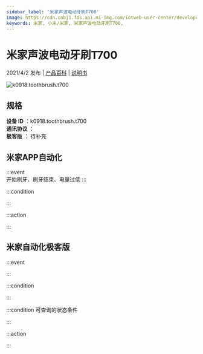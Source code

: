 ```yaml
---
sidebar_label: '米家声波电动牙刷T700'
image: https://cdn.cnbj1.fds.api.mi-img.com/iotweb-user-center/developer_1679047687652ampzi3sB.png?GalaxyAccessKeyId=AKVGLQWBOVIRQ3XLEW&Expires=9223372036854775807&Signature=c7Rz1GRgJc9hn2kRWWEFkIPNj24=
keywords: 米家, 小米/米家, 米家声波电动牙刷T700, 
---
```

# 米家声波电动牙刷T700

2021/4/2 发布 | [产品百科](https://home.mi.com/webapp/content/baike/product/index.html?model=k0918.toothbrush.t700/) | [说明书](https://home.mi.com/views/introduction.html?model=k0918.toothbrush.t700&region=cn)

![k0918.toothbrush.t700](https://cdn.cnbj1.fds.api.mi-img.com/iotweb-user-center/developer_1679047687652ampzi3sB.png?GalaxyAccessKeyId=AKVGLQWBOVIRQ3XLEW&Expires=9223372036854775807&Signature=c7Rz1GRgJc9hn2kRWWEFkIPNj24=)

## 规格  
> 
**设备 ID** ：k0918.toothbrush.t700  
**通讯协议** ：  
**极客版**  ： 待补充 


## 米家APP自动化  

:::event  
开始刷牙、刷牙结束、电量过低
:::

:::condition  

:::

:::action   

:::

## 米家自动化极客版  

:::event  

:::

:::condition  

:::

:::condition 可查询的状态条件  

:::

:::action  

:::

        
